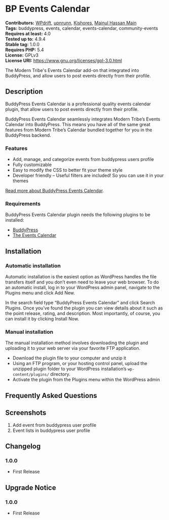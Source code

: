 # BP Events Calendar #
**Contributors:** [WPdrift](https://profiles.wordpress.org/wpdrift), [upnrunn](https://profiles.wordpress.org/upnrunn), [Kishores](https://profiles.wordpress.org/kishores), [Mainul Hassan Main](https://profiles.wordpress.org/shamimmoeen)\
**Tags:** buddypress, events, calendar, events-calendar, community-events\
**Requires at least:** 4.0\
**Tested up to:** 4.9.4\
**Stable tag:** 1.0.0\
**Requires PHP:** 5.4\
**License:** GPLv3\
**License URI:** https://www.gnu.org/licenses/gpl-3.0.html

The Modern Tribe's Events Calendar add-on that integrated into BuddyPress, and allow users to post events directly from their profile.

## Description ##

BuddyPress Events Calendar is a professional quality events calendar plugin, that allow users to post events directly from their profile.

BuddyPress Events Calendar seamlessly integrates Modern Tribe’s Events Calendar into BuddyPress. This means you have all of the same great features from Modern Tribe’s Calendar bundled together for you in the BuddyPress backend.

### Features ###

* Add, manage, and categorize events from buddypress users profile
* Fully customizable
* Easy to modify the CSS to better fit your theme style
* Developer friendly – Useful filters are included! So you can use it in your themes

<a href="https://wpdrift.com/buddypress-for-events-calendar/" target="_blank">Read more about BuddyPress Events Calendar</a>.

### Requirements ###

BuddyPress Events Calendar plugin needs the following plugins to be installed:

* <a href="https://wordpress.org/plugins/buddypress/" target="_blank">BuddyPress</a>
* <a href="https://wordpress.org/plugins/the-events-calendar/" target="_blank">The Events Calendar</a>

## Installation ##

### Automatic installation ###

Automatic installation is the easiest option as WordPress handles the file transfers itself and you don’t even need to leave your web browser. To do an automatic install, log in to your WordPress admin panel, navigate to the Plugins menu and click Add New.

In the search field type “BuddyPress Events Calendar” and click Search Plugins. Once you’ve found the plugin you can view details about it such as the point release, rating, and description. Most importantly, of course, you can install it by clicking Install Now.

### Manual installation ###

The manual installation method involves downloading the plugin and uploading it to your web server via your favorite FTP application.

* Download the plugin file to your computer and unzip it
* Using an FTP program, or your hosting control panel, upload the unzipped plugin folder to your WordPress installation’s <code>wp-content/plugins/</code> directory.
* Activate the plugin from the Plugins menu within the WordPress admin

## Frequently Asked Questions ##


## Screenshots ##

1. Add event from buddypress user profile
2. Event lists in buddypress user profile

## Changelog ##

### 1.0.0 ###
* First Release

## Upgrade Notice ##

### 1.0.0 ###
* First Release
